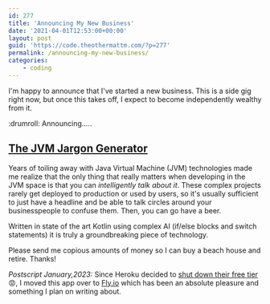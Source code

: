 ```yaml
---
id: 277
title: 'Announcing My New Business'
date: '2021-04-01T12:53:00+00:00'
layout: post
guid: 'https://code.theothermattm.com/?p=277'
permalink: /announcing-my-new-business/
categories:
    - coding
---
```


I'm happy to announce that I've started a new business.  This is a side gig right now, but once this takes off, I expect to become independently wealthy from it.

:drumroll: Announcing.....
## [The JVM Jargon Generator](https://kotlin-jvm-jargon-generator.fly.dev/)

Years of toiling away with Java Virtual Machine (JVM) technologies made me realize that the only thing that really matters when developing in the JVM space is that you can <em>intelligently talk about it</em>.  These complex projects rarely get deployed to production or used by users, so it's usually sufficient to just have a headline and be able to talk circles around your businesspeople to confuse them.  Then, you can go have a beer.

Written in state of the art Kotlin using complex AI (if/else blocks and switch statements) it is truly a groundbreaking piece of technology.

Please send me copious amounts of money so I can buy a beach house and retire.  Thanks!

_Postscript January,2023:_
Since Heroku decided to [shut down their free tier](https://blog.heroku.com/next-chapter) 😡, I moved this app over to [Fly.io](https://fly.io/) which has been an absolute pleasure and something I plan on writing about.